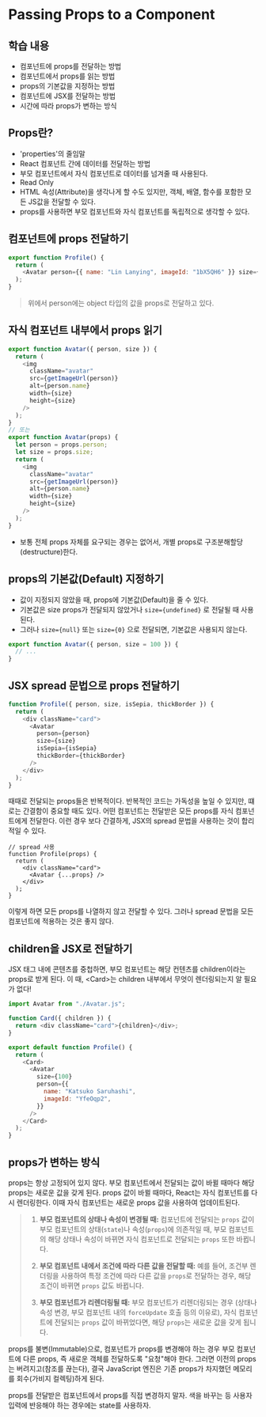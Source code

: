 # Passing Props to a Component

## 학습 내용

- 컴포넌트에 props를 전달하는 방법
- 컴포넌트에서 props를 읽는 방법
- props의 기본값을 지정하는 방법
- 컴포넌트에 JSX를 전달하는 방법
- 시간에 따라 props가 변하는 방식

## Props란?

- 'properties'의 줄임말
- React 컴포넌트 간에 데이터를 전달하는 방법
- 부모 컴포넌트에서 자식 컴포넌트로 데이터를 넘겨줄 때 사용된다.
- Read Only
- HTML 속성(Attribute)을 생각나게 할 수도 있지만, 객체, 배열, 함수를 포함한 모든 JS값을 전달할 수 있다.
- props를 사용하면 부모 컴포넌트와 자식 컴포넌트를 독립적으로 생각할 수 있다.

## 컴포넌트에 props 전달하기

```js
export function Profile() {
  return (
    <Avatar person={{ name: "Lin Lanying", imageId: "1bX5QH6" }} size={100} />
  );
}
```

> 위에서 person에는 object 타입의 값을 props로 전달하고 있다.

## 자식 컴포넌트 내부에서 props 읽기

```js
export function Avatar({ person, size }) {
  return (
    <img
      className="avatar"
      src={getImageUrl(person)}
      alt={person.name}
      width={size}
      height={size}
    />
  );
}
// 또는
export function Avatar(props) {
  let person = props.person;
  let size = props.size;
  return (
    <img
      className="avatar"
      src={getImageUrl(person)}
      alt={person.name}
      width={size}
      height={size}
    />
  );
}
```

- 보통 전체 props 자체를 요구되는 경우는 없어서, 개별 props로 구조분해할당(destructure)한다.

## props의 기본값(Default) 지정하기

- 값이 지정되지 않았을 때, props에 기본값(Default)을 줄 수 있다.
- 기본값은 size props가 전달되지 않았거나 `size={undefined}` 로 전달될 때 사용된다.
- 그러나 `size={null}` 또는 `size={0}` 으로 전달되면, 기본값은 사용되지 않는다.

```js
export function Avatar({ person, size = 100 }) {
  // ...
}
```

## JSX spread 문법으로 props 전달하기

```js
function Profile({ person, size, isSepia, thickBorder }) {
  return (
    <div className="card">
      <Avatar
        person={person}
        size={size}
        isSepia={isSepia}
        thickBorder={thickBorder}
      />
    </div>
  );
}
```

때때로 전달되는 props들은 반복적이다. 반복적인 코드는 가독성을 높일 수 있지만, 떄로는 간결함이 중요할 때도 있다. 어떤 컴포넌트는 전달받은 모든 props를 자식 컴포넌트에게 전달한다. 이런 경우 보다 간결하게, JSX의 spread 문법을 사용하는 것이 합리적일 수 있다.

```
// spread 사용
function Profile(props) {
  return (
    <div className="card">
      <Avatar {...props} />
    </div>
  );
}
```

이렇게 하면 모든 props를 나열하지 않고 전달할 수 있다. 그러나 spread 문법을 모든 컴포넌트에 적용하는 것은 좋지 않다.

## children을 JSX로 전달하기

JSX 태그 내에 콘텐츠를 중첩하면, 부모 컴포넌트는 해당 컨텐츠를 children이라는 props로 받게 된다. 이 때, \<Card>는 children 내부에서 무엇이 렌더링되는지 알 필요가 없다!

```js
import Avatar from "./Avatar.js";

function Card({ children }) {
  return <div className="card">{children}</div>;
}

export default function Profile() {
  return (
    <Card>
      <Avatar
        size={100}
        person={{
          name: "Katsuko Saruhashi",
          imageId: "YfeOqp2",
        }}
      />
    </Card>
  );
}
```

## props가 변하는 방식

props는 항상 고정되어 있지 않다. 부모 컴포넌트에서 전달되는 값이 바뀔 때마다 해당 props는 새로운 값을 갖게 된다. props 값이 바뀔 때마다, React는 자식 컴포넌트를 다시 렌더링한다. 이때 자식 컴포넌트는 새로운 props 값을 사용하여 업데이트된다.

> 1. **부모 컴포넌트의 상태나 속성이 변경될 때:** 컴포넌트에 전달되는 `props` 값이 부모 컴포넌트의 상태(`state`)나 속성(`props`)에 의존적일 때, 부모 컴포넌트의 해당 상태나 속성이 바뀌면 자식 컴포넌트로 전달되는 `props` 또한 바뀝니다.
>
> 2. **부모 컴포넌트 내에서 조건에 따라 다른 값을 전달할 때:** 예를 들어, 조건부 렌더링을 사용하여 특정 조건에 따라 다른 값을 `props`로 전달하는 경우, 해당 조건이 바뀌면 `props` 값도 바뀝니다.
>
> 3. **부모 컴포넌트가 리렌더링될 때:** 부모 컴포넌트가 리렌더링되는 경우 (상태나 속성 변경, 부모 컴포넌트 내의 `forceUpdate` 호출 등의 이유로), 자식 컴포넌트에 전달되는 `props` 값이 바뀌었다면, 해당 `props`는 새로운 값을 갖게 됩니다.

props를 불변(Immutable)으로, 컴포넌트가 props를 변경해야 하는 경우 부모 컴포넌트에 다른 props, 즉 새로운 객체를 전달하도록 "요청"해야 한다. 그러면 이전의 props는 버려지고(참조를 끊는다), 결국 JavaScript 엔진은 기존 props가 차지했던 메모리를 회수(가비지 컬렉팅)하게 된다.

props를 전달받은 컴포넌트에서 props를 직접 변경하지 말자. 색을 바꾸는 등 사용자 입력에 반응해야 하는 경우에는 state를 사용하자.
